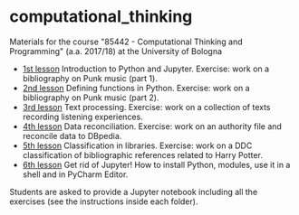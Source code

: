 # computational_thinking
Materials for the course "85442 - Computational Thinking and Programming" (a.a. 2017/18) at the University of Bologna

 * [1st lesson](https://github.com/marilenadaquino/computational_thinking/tree/master/1_lesson) Introduction to Python and Jupyter. Exercise: work on a bibliography on Punk music (part 1).
 * [2nd lesson](https://github.com/marilenadaquino/computational_thinking/tree/master/2_lesson) Defining functions in Python. Exercise: work on a bibliography on Punk music (part 2).
 * [3rd lesson](https://github.com/marilenadaquino/computational_thinking/tree/master/3_lesson) Text processing. Exercise: work on a collection of texts recording listening experiences.
 * [4th lesson](https://github.com/marilenadaquino/computational_thinking/tree/master/4_lesson) Data reconciliation. Exercise: work on an authority file and reconcile data to DBpedia.
 * [5th lesson](https://github.com/marilenadaquino/computational_thinking/tree/master/5_lesson) Classification in libraries. Exercise: work on a DDC classification of bibliographic references related to Harry Potter.
 * [6th lesson](https://github.com/marilenadaquino/computational_thinking/tree/master/6_lesson) Get rid of Jupyter! How to install Python, modules, use it in a shell and in PyCharm Editor.

Students are asked to provide a Jupyter notebook including all the exercises (see the instructions inside each folder).